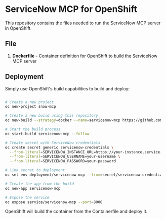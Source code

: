 # ServiceNow MCP for OpenShift

This repository contains the files needed to run the ServiceNow MCP server in OpenShift.

## File

1. **Dockerfile** - Container definition for OpenShift to build the ServiceNow MCP server

## Deployment

Simply use OpenShift's build capabilities to build and deploy:

```bash

# Create a new project
oc new-project snow-mcp

# Create a new build using this repository
oc new-build --strategy=docker --name=servicenow-mcp https://github.com/rlopez133/servicenow-mcp.git

# Start the build process
oc start-build servicenow-mcp --follow

# Create secret with ServiceNow credentials
oc create secret generic servicenow-credentials \
  --from-literal=SERVICENOW_INSTANCE_URL=https://your-instance.service-now.com/ \
  --from-literal=SERVICENOW_USERNAME=your-username \
  --from-literal=SERVICENOW_PASSWORD=your-password

# Link secret to deployment
oc set env deployment/servicenow-mcp --from=secret/servicenow-credentials

# Create the app from the build
oc new-app servicenow-mcp

# Expose the service
oc expose service/servicenow-mcp --port=8000
```

OpenShift will build the container from the Containerfile and deploy it.
